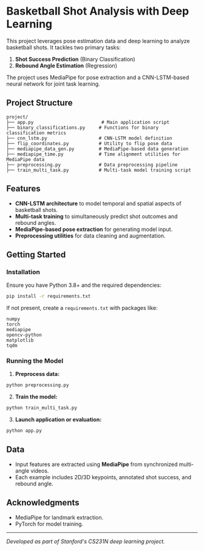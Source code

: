 # Basketball Shot Analysis with Deep Learning

This project leverages pose estimation data and deep learning to analyze basketball shots. It tackles two primary tasks:
1. **Shot Success Prediction** (Binary Classification)
2. **Rebound Angle Estimation** (Regression)

The project uses MediaPipe for pose extraction and a CNN-LSTM-based neural network for joint task learning.

## Project Structure

```
project/
├── app.py                         # Main application script
├── binary_classifications.py     # Functions for binary classification metrics
├── cnn_lstm.py                   # CNN-LSTM model definition
├── flip_coordinates.py           # Utility to flip pose data
├── mediapipe_data_gen.py         # MediaPipe-based data generation
├── mediapipe_time.py             # Time alignment utilities for MediaPipe data
├── preprocessing.py              # Data preprocessing pipeline
├── train_multi_task.py           # Multi-task model training script
```

## Features

- **CNN-LSTM architecture** to model temporal and spatial aspects of basketball shots.
- **Multi-task training** to simultaneously predict shot outcomes and rebound angles.
- **MediaPipe-based pose extraction** for generating model input.
- **Preprocessing utilities** for data cleaning and augmentation.

## Getting Started

### Installation

Ensure you have Python 3.8+ and the required dependencies:

```bash
pip install -r requirements.txt
```

If not present, create a `requirements.txt` with packages like:
```text
numpy
torch
mediapipe
opencv-python
matplotlib
tqdm
```

### Running the Model

1. **Preprocess data:**
```bash
python preprocessing.py
```

2. **Train the model:**
```bash
python train_multi_task.py
```

3. **Launch application or evaluation:**
```bash
python app.py
```

## Data

- Input features are extracted using **MediaPipe** from synchronized multi-angle videos.
- Each example includes 2D/3D keypoints, annotated shot success, and rebound angle.

## Acknowledgments

- MediaPipe for landmark extraction.
- PyTorch for model training.

---

*Developed as part of Stanford's CS231N deep learning project.*
